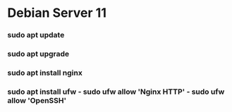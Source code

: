 # Debian Server 11

### sudo apt update
### sudo apt upgrade
### sudo apt install nginx
### sudo apt install ufw - sudo ufw allow 'Nginx HTTP' - sudo ufw allow 'OpenSSH'

